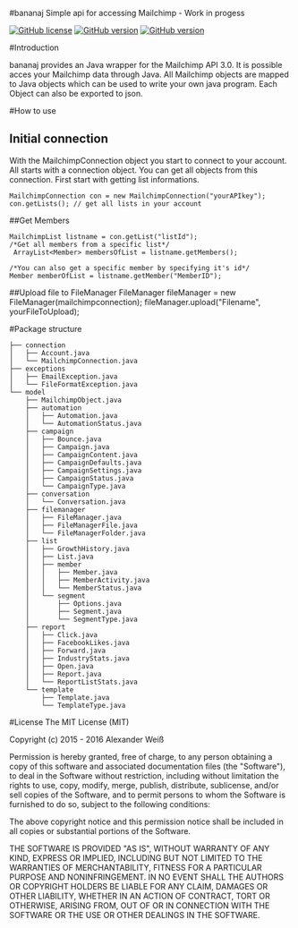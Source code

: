 #bananaj
Simple api for accessing Mailchimp - Work in progess

[![GitHub license](https://img.shields.io/badge/license-MIT-lightgrey.svg)](https://raw.githubusercontent.com/gr4h4n/mailchimpwrapper/master/LICENSE.md)
[![GitHub version](https://img.shields.io/badge/version-v1.0.0--alpha-orange.svg)](https://github.com/gr4h4n/mailchimpwrapper/releases/tag/v1.0.0-alpha)
[![GitHub version](https://img.shields.io/badge/coverage-40%25-FFEB3B.svg)](https://github.com/gr4h4n/mailchimpwrapper)



#Introduction

bananaj provides an Java wrapper for the Mailchimp API 3.0. It is possible acces your Mailchimp data through Java. All Mailchimp objects are mapped to Java objects which can be used to write your own java program. Each Object can also be exported to json.

#How to use
## Initial connection
With the MailchimpConnection object you start to connect to your account. All starts with a connection object. 
You can get all objects from this connection. First start with getting list informations.

```
MailchimpConnection con = new MailchimpConnection("yourAPIkey");
con.getLists(); // get all lists in your account
```
    
##Get Members
```
MailchimpList listname = con.getList("listId");
/*Get all members from a specific list*/
 ArrayList<Member> membersOfList = listname.getMembers();
```
```
/*You can also get a specific member by specifying it's id*/
Member memberOfList = listname.getMember("MemberID");
```

##Upload file to FileManager
        FileManager fileManager = new FileManager(mailchimpconnection);
        fileManager.upload("Filename", yourFileToUpload);

#Package structure
```
├── connection
│   ├── Account.java
│   └── MailchimpConnection.java
├── exceptions
│   ├── EmailException.java
│   └── FileFormatException.java
└── model
    ├── MailchimpObject.java
    ├── automation
    │   ├── Automation.java
    │   └── AutomationStatus.java
    ├── campaign
    │   ├── Bounce.java
    │   ├── Campaign.java
    │   ├── CampaignContent.java
    │   ├── CampaignDefaults.java
    │   ├── CampaignSettings.java
    │   ├── CampaignStatus.java
    │   └── CampaignType.java
    ├── conversation
    │   └── Conversation.java
    ├── filemanager
    │   ├── FileManager.java
    │   ├── FileManagerFile.java
    │   └── FileManagerFolder.java
    ├── list
    │   ├── GrowthHistory.java
    │   ├── List.java
    │   ├── member
    │   │   ├── Member.java
    │   │   ├── MemberActivity.java
    │   │   └── MemberStatus.java
    │   └── segment
    │       ├── Options.java
    │       ├── Segment.java
    │       └── SegmentType.java
    ├── report
    │   ├── Click.java
    │   ├── FacebookLikes.java
    │   ├── Forward.java
    │   ├── IndustryStats.java
    │   ├── Open.java
    │   ├── Report.java
    │   └── ReportListStats.java
    └── template
        ├── Template.java
        └── TemplateType.java
```


#License
The MIT License (MIT)

Copyright (c) 2015 - 2016 Alexander Weiß

Permission is hereby granted, free of charge, to any person obtaining a copy
of this software and associated documentation files (the "Software"), to deal
in the Software without restriction, including without limitation the rights
to use, copy, modify, merge, publish, distribute, sublicense, and/or sell
copies of the Software, and to permit persons to whom the Software is
furnished to do so, subject to the following conditions:

The above copyright notice and this permission notice shall be included in all
copies or substantial portions of the Software.

THE SOFTWARE IS PROVIDED "AS IS", WITHOUT WARRANTY OF ANY KIND, EXPRESS OR
IMPLIED, INCLUDING BUT NOT LIMITED TO THE WARRANTIES OF MERCHANTABILITY,
FITNESS FOR A PARTICULAR PURPOSE AND NONINFRINGEMENT. IN NO EVENT SHALL THE
AUTHORS OR COPYRIGHT HOLDERS BE LIABLE FOR ANY CLAIM, DAMAGES OR OTHER
LIABILITY, WHETHER IN AN ACTION OF CONTRACT, TORT OR OTHERWISE, ARISING FROM,
OUT OF OR IN CONNECTION WITH THE SOFTWARE OR THE USE OR OTHER DEALINGS IN THE
SOFTWARE.
